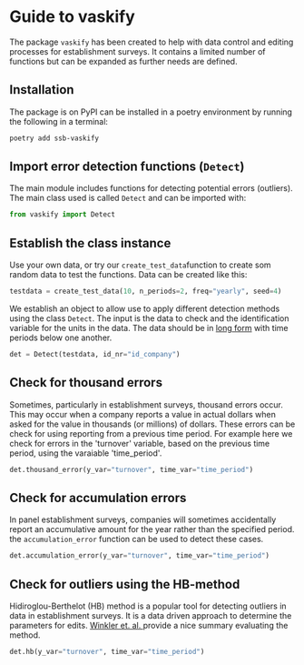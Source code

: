 # Guide to vaskify

The package `vaskify` has been created to help with data control and editing processes for establishment surveys. It contains a limited number of functions but can be expanded as further needs are defined.

## Installation
The package is on PyPI can be installed in a poetry environment by running the following in a terminal:
```bash
poetry add ssb-vaskify
```

## Import error detection functions (`Detect`)
The main module includes functions for detecting potential errors (outliers). The main class used is called `Detect` and can be imported with:
```python
from vaskify import Detect
```

## Establish the class instance
Use your own data, or try our `create_test_data`function to create som random data to test the functions. Data can be created like this:

```python
testdata = create_test_data(10, n_periods=2, freq="yearly", seed=4)
```

We establish an object to allow use to apply different detection methods using the class `Detect`. The input is the data to check and the identification variable for the units in the data. The data should be in [long form](https://towardsdatascience.com/long-and-wide-formats-in-data-explained-e48d7c9a06cb) with time periods below one another.

```python
det = Detect(testdata, id_nr="id_company")
```

## Check for thousand errors
Sometimes, particularly in establishment surveys, thousand errors occur. This may occur when a company reports a value in actual dollars when asked for the value in thousands (or millions) of dollars. These errors can be check for using reporting from a previous time period. For example here we check for errors in the 'turnover' variable, based on the previous time period, using the varaiable 'time_period'.

```python
det.thousand_error(y_var="turnover", time_var="time_period")
```

## Check for accumulation errors
In panel establishment surveys, companies will sometimes accidentally report an accumulative amount for the year rather than the specified period. the `accumulation_error` function can be used to detect these cases.

```python
det.accumulation_error(y_var="turnover", time_var="time_period")
```

## Check for outliers using the HB-method
Hidiroglou-Berthelot (HB) method is a popular tool for detecting outliers in data in establishment surveys. It is a data driven approach to determine the parameters for edits. [Winkler et. al. ](http://www.asasrms.org/Proceedings/y2023/files/HB_JSM_2023.pdf) provide a nice summary evaluating the method.

```python
det.hb(y_var="turnover", time_var="time_period")
```
